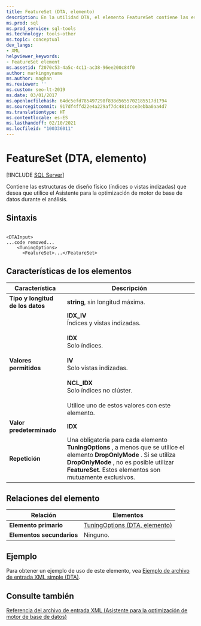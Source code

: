 ```yaml
---
title: FeatureSet (DTA, elemento)
description: En la utilidad DTA, el elemento FeatureSet contiene las estructuras de diseño físico que el Asistente para la optimización de motor de base de datos usa durante los análisis.
ms.prod: sql
ms.prod_service: sql-tools
ms.technology: tools-other
ms.topic: conceptual
dev_langs:
- XML
helpviewer_keywords:
- FeatureSet element
ms.assetid: f2070c53-4a5c-4c11-ac38-96ee200c84f0
author: markingmyname
ms.author: maghan
ms.reviewer: ''
ms.custom: seo-lt-2019
ms.date: 03/01/2017
ms.openlocfilehash: 64dc5efd785497298f838d5655702185517d1794
ms.sourcegitcommit: 917df4ffd22e4a229af7dc481dcce3ebba0aa4d7
ms.translationtype: HT
ms.contentlocale: es-ES
ms.lasthandoff: 02/10/2021
ms.locfileid: "100336011"
---
```

# <a name="featureset-element-dta"></a>FeatureSet (DTA, elemento)

 [!INCLUDE [SQL Server](../../includes/applies-to-version/sqlserver.md)]

Contiene las estructuras de diseño físico (índices o vistas indizadas) que desea que utilice el Asistente para la optimización de motor de base de datos durante el análisis.  
  
## <a name="syntax"></a>Sintaxis  
  
```  
  
<DTAInput>  
...code removed...  
    <TuningOptions>  
      <FeatureSet>...</FeatureSet>  
```  
  
## <a name="element-characteristics"></a>Características de los elementos  
  
|Característica|Descripción|  
|--------------------|-----------------|  
|**Tipo y longitud de los datos**|**string**, sin longitud máxima.|  
|**Valores permitidos**|**IDX_IV**<br /> Índices y vistas indizadas.<br /><br /> **IDX**<br /> Solo índices.<br /><br /> **IV**<br /> Solo vistas indizadas.<br /><br /> **NCL_IDX**<br /> Solo índices no clúster.<br /><br /> Utilice uno de estos valores con este elemento.|  
|**Valor predeterminado**|**IDX**|  
|**Repetición**|Una obligatoria para cada elemento **TuningOptions** , a menos que se utilice el elemento **DropOnlyMode** . Si se utiliza **DropOnlyMode** , no es posible utilizar **FeatureSet**. Estos elementos son mutuamente exclusivos.|  
  
## <a name="element-relationships"></a>Relaciones del elemento  
  
|Relación|Elementos|  
|------------------|--------------|  
|**Elemento primario**|[TuningOptions &#40;DTA, elemento&#41;](../../tools/dta/tuningoptions-element-dta.md)|  
|**Elementos secundarios**|Ninguno.|  
  
## <a name="example"></a>Ejemplo  
 Para obtener un ejemplo de uso de este elemento, vea [Ejemplo de archivo de entrada XML simple &#40;DTA&#41;](../../tools/dta/simple-xml-input-file-sample-dta.md).  
  
## <a name="see-also"></a>Consulte también  
 [Referencia del archivo de entrada XML &#40;Asistente para la optimización de motor de base de datos&#41;](../../tools/dta/xml-input-file-reference-database-engine-tuning-advisor.md)  
  
  
